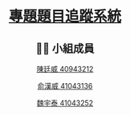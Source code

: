 <div align="center"><a name="readme-top"></a>

# [專題題目追蹤系統][project-url]

## 👨‍💻 小組成員

[陳廷威 40943212](Member/40943212.md)

[俞漢威 41043136](Member/40943136.md)

[魏宇泰 41043252](Member/40943252.md)

<!-- LINK GROUP -->

[project-url]: https://github.com/TingWei-Chen/DataBase_Project "專題題目追蹤系統"

